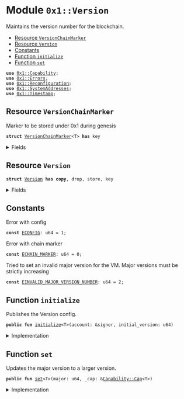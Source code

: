 
<a name="0x1_Version"></a>

# Module `0x1::Version`

Maintains the version number for the blockchain.


-  [Resource `VersionChainMarker`](#0x1_Version_VersionChainMarker)
-  [Resource `Version`](#0x1_Version_Version)
-  [Constants](#@Constants_0)
-  [Function `initialize`](#0x1_Version_initialize)
-  [Function `set`](#0x1_Version_set)


<pre><code><b>use</b> <a href="../../../../../../../experimental/releases/artifacts/current/build/MoveStdlib/docs/Capability.md#0x1_Capability">0x1::Capability</a>;
<b>use</b> <a href="../../../../../../../experimental/releases/artifacts/current/build/MoveStdlib/docs/Errors.md#0x1_Errors">0x1::Errors</a>;
<b>use</b> <a href="Reconfiguration.md#0x1_Reconfiguration">0x1::Reconfiguration</a>;
<b>use</b> <a href="SystemAddresses.md#0x1_SystemAddresses">0x1::SystemAddresses</a>;
<b>use</b> <a href="Timestamp.md#0x1_Timestamp">0x1::Timestamp</a>;
</code></pre>



<a name="0x1_Version_VersionChainMarker"></a>

## Resource `VersionChainMarker`

Marker to be stored under 0x1 during genesis


<pre><code><b>struct</b> <a href="Version.md#0x1_Version_VersionChainMarker">VersionChainMarker</a>&lt;T&gt; <b>has</b> key
</code></pre>



<details>
<summary>Fields</summary>


<dl>
<dt>
<code>dummy_field: bool</code>
</dt>
<dd>

</dd>
</dl>


</details>

<a name="0x1_Version_Version"></a>

## Resource `Version`



<pre><code><b>struct</b> <a href="Version.md#0x1_Version">Version</a> <b>has</b> <b>copy</b>, drop, store, key
</code></pre>



<details>
<summary>Fields</summary>


<dl>
<dt>
<code>major: u64</code>
</dt>
<dd>

</dd>
</dl>


</details>

<a name="@Constants_0"></a>

## Constants


<a name="0x1_Version_ECONFIG"></a>

Error with config


<pre><code><b>const</b> <a href="Version.md#0x1_Version_ECONFIG">ECONFIG</a>: u64 = 1;
</code></pre>



<a name="0x1_Version_ECHAIN_MARKER"></a>

Error with chain marker


<pre><code><b>const</b> <a href="Version.md#0x1_Version_ECHAIN_MARKER">ECHAIN_MARKER</a>: u64 = 0;
</code></pre>



<a name="0x1_Version_EINVALID_MAJOR_VERSION_NUMBER"></a>

Tried to set an invalid major version for the VM. Major versions must be strictly increasing


<pre><code><b>const</b> <a href="Version.md#0x1_Version_EINVALID_MAJOR_VERSION_NUMBER">EINVALID_MAJOR_VERSION_NUMBER</a>: u64 = 2;
</code></pre>



<a name="0x1_Version_initialize"></a>

## Function `initialize`

Publishes the Version config.


<pre><code><b>public</b> <b>fun</b> <a href="Version.md#0x1_Version_initialize">initialize</a>&lt;T&gt;(account: &signer, initial_version: u64)
</code></pre>



<details>
<summary>Implementation</summary>


<pre><code><b>public</b> <b>fun</b> <a href="Version.md#0x1_Version_initialize">initialize</a>&lt;T&gt;(account: &signer, initial_version: u64) {
    <a href="Timestamp.md#0x1_Timestamp_assert_genesis">Timestamp::assert_genesis</a>();

    <a href="SystemAddresses.md#0x1_SystemAddresses_assert_core_resource">SystemAddresses::assert_core_resource</a>(account);

    <b>assert</b>!(
        !<b>exists</b>&lt;<a href="Version.md#0x1_Version_VersionChainMarker">VersionChainMarker</a>&lt;T&gt;&gt;(@CoreResources),
        <a href="../../../../../../../experimental/releases/artifacts/current/build/MoveStdlib/docs/Errors.md#0x1_Errors_already_published">Errors::already_published</a>(<a href="Version.md#0x1_Version_ECHAIN_MARKER">ECHAIN_MARKER</a>)
    );

    <b>assert</b>!(
        !<b>exists</b>&lt;<a href="Version.md#0x1_Version">Version</a>&gt;(@CoreResources),
        <a href="../../../../../../../experimental/releases/artifacts/current/build/MoveStdlib/docs/Errors.md#0x1_Errors_already_published">Errors::already_published</a>(<a href="Version.md#0x1_Version_ECONFIG">ECONFIG</a>)
    );

    <b>move_to</b>(
        account,
        <a href="Version.md#0x1_Version_VersionChainMarker">VersionChainMarker</a>&lt;T&gt; {},
    );
    <b>move_to</b>(
        account,
        <a href="Version.md#0x1_Version">Version</a> { major: initial_version },
    );
}
</code></pre>



</details>

<a name="0x1_Version_set"></a>

## Function `set`

Updates the major version to a larger version.


<pre><code><b>public</b> <b>fun</b> <a href="Version.md#0x1_Version_set">set</a>&lt;T&gt;(major: u64, _cap: &<a href="../../../../../../../experimental/releases/artifacts/current/build/MoveStdlib/docs/Capability.md#0x1_Capability_Cap">Capability::Cap</a>&lt;T&gt;)
</code></pre>



<details>
<summary>Implementation</summary>


<pre><code><b>public</b> <b>fun</b> <a href="Version.md#0x1_Version_set">set</a>&lt;T&gt;(major: u64, _cap: &Cap&lt;T&gt;) <b>acquires</b> <a href="Version.md#0x1_Version">Version</a> {
    <b>assert</b>!(<b>exists</b>&lt;<a href="Version.md#0x1_Version_VersionChainMarker">VersionChainMarker</a>&lt;T&gt;&gt;(@CoreResources), <a href="../../../../../../../experimental/releases/artifacts/current/build/MoveStdlib/docs/Errors.md#0x1_Errors_not_published">Errors::not_published</a>(<a href="Version.md#0x1_Version_ECHAIN_MARKER">ECHAIN_MARKER</a>));
    <b>assert</b>!(<b>exists</b>&lt;<a href="Version.md#0x1_Version">Version</a>&gt;(@CoreResources), <a href="../../../../../../../experimental/releases/artifacts/current/build/MoveStdlib/docs/Errors.md#0x1_Errors_not_published">Errors::not_published</a>(<a href="Version.md#0x1_Version_ECONFIG">ECONFIG</a>));
    <b>let</b> old_major = *&<b>borrow_global</b>&lt;<a href="Version.md#0x1_Version">Version</a>&gt;(@CoreResources).major;

    <b>assert</b>!(
        old_major &lt; major,
        <a href="../../../../../../../experimental/releases/artifacts/current/build/MoveStdlib/docs/Errors.md#0x1_Errors_invalid_argument">Errors::invalid_argument</a>(<a href="Version.md#0x1_Version_EINVALID_MAJOR_VERSION_NUMBER">EINVALID_MAJOR_VERSION_NUMBER</a>)
    );

    <b>let</b> config = <b>borrow_global_mut</b>&lt;<a href="Version.md#0x1_Version">Version</a>&gt;(@CoreResources);
    config.major = major;

    <a href="Reconfiguration.md#0x1_Reconfiguration_reconfigure">Reconfiguration::reconfigure</a>();
}
</code></pre>



</details>


[//]: # ("File containing references which can be used from documentation")
[ACCESS_CONTROL]: https://github.com/diem/dip/blob/main/dips/dip-2.md
[ROLE]: https://github.com/diem/dip/blob/main/dips/dip-2.md#roles
[PERMISSION]: https://github.com/diem/dip/blob/main/dips/dip-2.md#permissions
